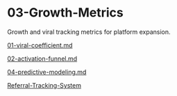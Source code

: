 # 03-Growth-Metrics

Growth and viral tracking metrics for platform expansion.

[01-viral-coefficient.md](03-Growth-Metrics%2024bca879f68d81779df5cae6dc3f2cc6/01-viral-coefficient%20md%2024bca879f68d8138950af98587ab3b70.md)

[02-activation-funnel.md](03-Growth-Metrics%2024bca879f68d81779df5cae6dc3f2cc6/02-activation-funnel%20md%2024bca879f68d8109a30aeb54fced1a2b.md)

[04-predictive-modeling.md](03-Growth-Metrics%2024bca879f68d81779df5cae6dc3f2cc6/04-predictive-modeling%20md%2024bca879f68d811c9d70f5e073f1b648.md)

[Referral-Tracking-System](03-Growth-Metrics%2024bca879f68d81779df5cae6dc3f2cc6/Referral-Tracking-System%2024cca879f68d80c5b4a2fa5aa6618d85.md)